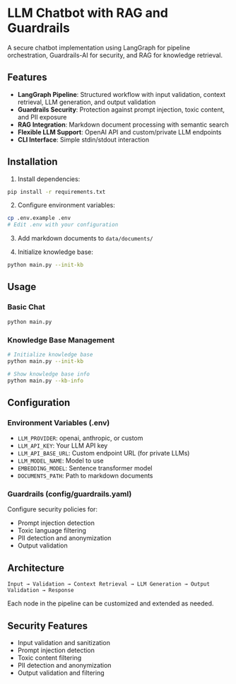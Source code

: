 # LLM Chatbot with RAG and Guardrails

A secure chatbot implementation using LangGraph for pipeline orchestration, Guardrails-AI for security, and RAG for knowledge retrieval.

## Features

- **LangGraph Pipeline**: Structured workflow with input validation, context retrieval, LLM generation, and output validation
- **Guardrails Security**: Protection against prompt injection, toxic content, and PII exposure
- **RAG Integration**: Markdown document processing with semantic search
- **Flexible LLM Support**: OpenAI API and custom/private LLM endpoints
- **CLI Interface**: Simple stdin/stdout interaction

## Installation

1. Install dependencies:
```bash
pip install -r requirements.txt
```

2. Configure environment variables:
```bash
cp .env.example .env
# Edit .env with your configuration
```

3. Add markdown documents to `data/documents/`

4. Initialize knowledge base:
```bash
python main.py --init-kb
```

## Usage

### Basic Chat
```bash
python main.py
```

### Knowledge Base Management
```bash
# Initialize knowledge base
python main.py --init-kb

# Show knowledge base info
python main.py --kb-info
```

## Configuration

### Environment Variables (.env)
- `LLM_PROVIDER`: openai, anthropic, or custom
- `LLM_API_KEY`: Your LLM API key
- `LLM_API_BASE_URL`: Custom endpoint URL (for private LLMs)
- `LLM_MODEL_NAME`: Model to use
- `EMBEDDING_MODEL`: Sentence transformer model
- `DOCUMENTS_PATH`: Path to markdown documents

### Guardrails (config/guardrails.yaml)
Configure security policies for:
- Prompt injection detection
- Toxic language filtering
- PII detection and anonymization
- Output validation

## Architecture

```
Input → Validation → Context Retrieval → LLM Generation → Output Validation → Response
```

Each node in the pipeline can be customized and extended as needed.

## Security Features

- Input validation and sanitization
- Prompt injection detection
- Toxic content filtering
- PII detection and anonymization
- Output validation and filtering